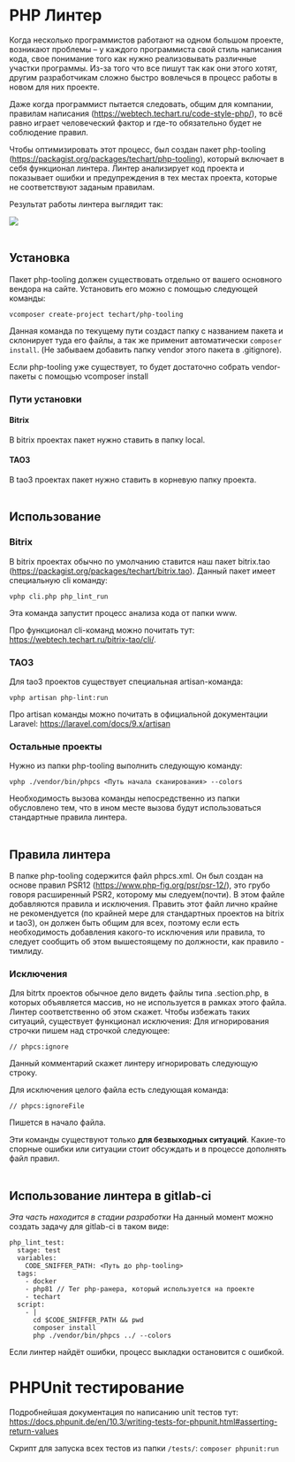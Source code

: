 # PHP Линтер

Когда несколько программистов работают на одном большом проекте, возникают проблемы – у каждого программиста свой стиль написания кода, свое понимание того как нужно реализовывать различные участки программы. Из-за того что все пишут так как они этого хотят, другим разработчикам сложно быстро вовлечься в процесс работы в новом для них проекте.

Даже когда программист пытается следовать, общим для компании, правилам написания (https://webtech.techart.ru/code-style-php/), то всё равно играет человеческий фактор и где-то обязательно будет не соблюдение правил.

Чтобы оптимизировать этот процесс, был создан пакет php-tooling (https://packagist.org/packages/techart/php-tooling), который включает в себя функционал линтера.
Линтер анализирует код проекта и показывает ошибки и предупреждения в тех местах проекта, которые не соответствуют заданым правилам.

Результат работы линтера выглядит так:

<img src="https://webtech.techart.ru/storage/datatypes/posts/0000/00000343/attaches/test.png">

<br/>
<br/>

## Установка
Пакет php-tooling должен существовать отдельно от вашего основного вендора на сайте. Установить его можно с помощью следующей команды:
```
vcomposer create-project techart/php-tooling
```
Данная команда по текущему пути создаст папку с названием пакета и склонирует туда его файлы, а так же применит автоматически `composer install`. (Не забываем добавить папку vendor этого пакета в .gitignore).

Если php-tooling уже существует, то будет достаточно собрать vendor-пакеты с помощью vcomposer install

### Пути установки
#### Bitrix
В bitrix проектах пакет нужно ставить в папку local.

#### TAO3
В tao3 проектах пакет нужно ставить в корневую папку проекта.
<br/>
<br/>

## Использование
### Bitrix ###
В bitrix проектах обычно по умолчанию ставится наш пакет bitrix.tao (https://packagist.org/packages/techart/bitrix.tao).
Данный пакет имеет специальную cli команду:
```
vphp cli.php php_lint_run
```
Эта команда запустит процесс анализа кода от папки www.

Про функционал cli-команд можно почитать тут: https://webtech.techart.ru/bitrix-tao/cli/.

### TAO3
Для tao3 проектов существует специальная artisan-команда:
```
vphp artisan php-lint:run
```
Про artisan команды можно почитать в официальной документации Laravel: https://laravel.com/docs/9.x/artisan

### Остальные проекты
Нужно из папки php-tooling выполнить следующую команду:
```
vphp ./vendor/bin/phpcs <Путь начала сканирования> --colors
```
Необходимость вызова команды непосредственно из папки обусловлено тем, что в ином месте вызова будут использоваться стандартные правила линтера.
<br/>
<br/>
## Правила линтера ##
В папке php-tooling содержится файл phpcs.xml. Он был создан на основе правил PSR12 (https://www.php-fig.org/psr/psr-12/), это грубо говоря расширенный PSR2, которому мы следуем(почти).
	В этом файле добавляются правила и исключения. Править этот файл лично крайне не рекомендуется (по крайней мере для стандартных проектов на bitrix и tao3), он должен быть общим для всех, поэтому если есть необходимость добавления какого-то исключения или правила, то следует сообщить об этом вышестоящему по должности, как правило - тимлиду.

### Исключения
Для bitrtx проектов обычное дело видеть файлы типа .section.php, в которых объявляется массив, но не используется в рамках этого файла. Линтер соответственно об этом скажет. Чтобы избежать таких ситуаций, существует функционал исключения:
Для игнорирования строчки пишем над строчкой следующее:
```
// phpcs:ignore
```
Данный комментарий скажет линтеру игнорировать следующую строку.

Для исключения целого файла есть следующая команда:
```
// phpcs:ignoreFile
```

Пишется в начало файла.

Эти команды существуют только **для безвыходных ситуаций**. Какие-то спорные ошибки или ситуации стоит обсуждать и в процессе дополнять файл правил.
<br/>
<br/>

## Использование линтера в gitlab-ci
*Эта часть находится в стадии разработки*
На данный момент можно создать задачу для gitlab-ci в таком виде:
```
php_lint_test:
  stage: test
  variables:
    CODE_SNIFFER_PATH: <Путь до php-tooling>
  tags:
    - docker
    - php81 // Тег php-ранера, который используется на проекте
    - techart
  script:
    - |
      cd $CODE_SNIFFER_PATH && pwd
      composer install
      php ./vendor/bin/phpcs ../ --colors
```

Если линтер найдёт ошибки, процесс выкладки остановится с ошибкой.

# PHPUnit тестирование
Подробнейшая документация по написанию unit тестов тут:
https://docs.phpunit.de/en/10.3/writing-tests-for-phpunit.html#asserting-return-values

Скрипт для запуска всех тестов из папки `/tests/`: `composer phpunit:run`